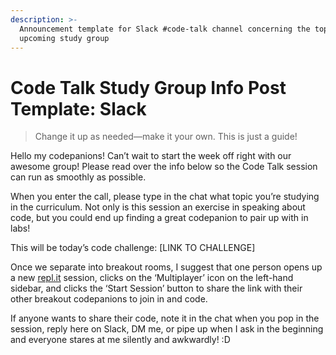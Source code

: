 ```yaml
---
description: >-
  Announcement template for Slack #code-talk channel concerning the topic of the
  upcoming study group
---
```


# Code Talk Study Group Info Post Template: Slack

> Change it up as needed—make it your own. This is just a guide!

Hello my codepanions! Can’t wait to start the week off right with our awesome group! Please read over the info below so the Code Talk session can run as smoothly as possible.

When you enter the call, please type in the chat what topic you’re studying in the curriculum. Not only is this session an exercise in speaking about code, but you could end up finding a great codepanion to pair up with in labs!

This will be today’s code challenge: \[LINK TO CHALLENGE\]

Once we separate into breakout rooms, I suggest that one person opens up a new [repl.it](https://repl.it/) session, clicks on the ‘Multiplayer’ icon on the left-hand sidebar, and clicks the ‘Start Session’ button to share the link with their other breakout codepanions to join in and code.

If anyone wants to share their code, note it in the chat when you pop in the session, reply here on Slack, DM me, or pipe up when I ask in the beginning and everyone stares at me silently and awkwardly! :D

